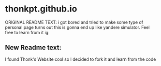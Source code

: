 # thonkpt.github.io
ORIGINAL README TEXT:
i got bored and tried to make some type of personal page turns out this is gonna end up like yandere simulator. Feel free to learn from it ig 


## New Readme text:
I found Thonk's Website cool so I decided to fork it and learn from the code
